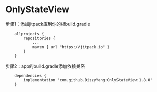 ﻿# OnlyStateView


  步骤1：添加jitpack库到你的根build.gradle

        allprojects {
            repositories {
                ...
                maven { url "https://jitpack.io" }
            }
        }

  步骤2：app的build.gradle添加依赖关系
 
        dependencies {
            implementation 'com.github.DizzyYang:OnlyStateView:1.8.0'
        }
